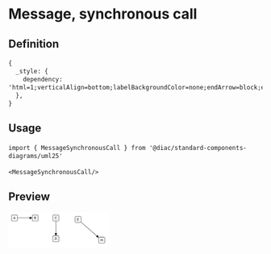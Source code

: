 # Message, synchronous call

## Definition

```
{
  _style: { 
    dependency: 'html=1;verticalAlign=bottom;labelBackgroundColor=none;endArrow=block;endFill=1;',
  },
}
```

## Usage

```
import { MessageSynchronousCall } from '@diac/standard-components-diagrams/uml25'

<MessageSynchronousCall/>
```

## Preview

<img src="./message-synchronous-call.png" width="200"/>
